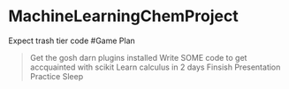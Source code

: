 # MachineLearningChemProject
Expect trash tier code
#Game Plan
>Get the gosh darn plugins installed
>Write SOME code to get accquainted with scikit
>Learn calculus in 2 days
>Finsish Presentation 
>Practice
>Sleep

